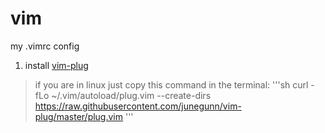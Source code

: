 # vim
my .vimrc config

1. install [vim-plug](https://github.com/junegunn/vim-plug)
>if you are in linux just copy this command in the terminal:
   '''sh
    curl -fLo ~/.vim/autoload/plug.vim --create-dirs \
  https://raw.githubusercontent.com/junegunn/vim-plug/master/plug.vim
   '''
